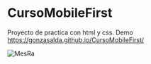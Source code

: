 # CursoMobileFirst
Proyecto de practica con html y css.
Demo  https://gonzasalda.github.io/CursoMobileFirst/ 

![MesRa](https://user-images.githubusercontent.com/82168194/185807417-f2eaafc9-2039-4199-8b9b-0e6224433ec5.png)

